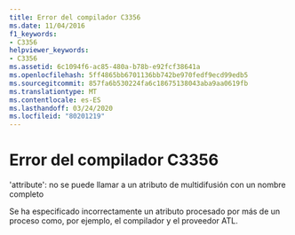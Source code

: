 ```yaml
---
title: Error del compilador C3356
ms.date: 11/04/2016
f1_keywords:
- C3356
helpviewer_keywords:
- C3356
ms.assetid: 6c1094f6-ac85-480a-b78b-e92fcf38641a
ms.openlocfilehash: 5ff4865bb6701136bb742be970fedf9ecd99edb5
ms.sourcegitcommit: 857fa6b530224fa6c18675138043aba9aa0619fb
ms.translationtype: MT
ms.contentlocale: es-ES
ms.lasthandoff: 03/24/2020
ms.locfileid: "80201219"
---
```

# <a name="compiler-error-c3356"></a>Error del compilador C3356

'attribute': no se puede llamar a un atributo de multidifusión con un nombre completo

Se ha especificado incorrectamente un atributo procesado por más de un proceso como, por ejemplo, el compilador y el proveedor ATL.
